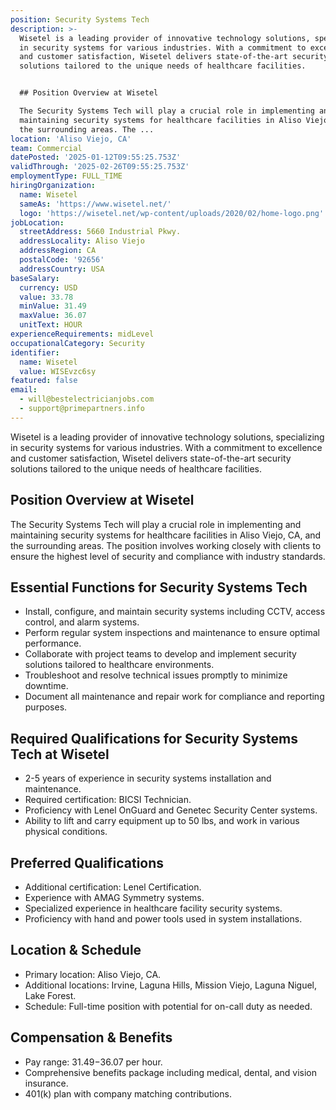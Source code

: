 ```yaml
---
position: Security Systems Tech
description: >-
  Wisetel is a leading provider of innovative technology solutions, specializing
  in security systems for various industries. With a commitment to excellence
  and customer satisfaction, Wisetel delivers state-of-the-art security
  solutions tailored to the unique needs of healthcare facilities.


  ## Position Overview at Wisetel

  The Security Systems Tech will play a crucial role in implementing and
  maintaining security systems for healthcare facilities in Aliso Viejo, CA, and
  the surrounding areas. The ...
location: 'Aliso Viejo, CA'
team: Commercial
datePosted: '2025-01-12T09:55:25.753Z'
validThrough: '2025-02-26T09:55:25.753Z'
employmentType: FULL_TIME
hiringOrganization:
  name: Wisetel
  sameAs: 'https://www.wisetel.net/'
  logo: 'https://wisetel.net/wp-content/uploads/2020/02/home-logo.png'
jobLocation:
  streetAddress: 5660 Industrial Pkwy.
  addressLocality: Aliso Viejo
  addressRegion: CA
  postalCode: '92656'
  addressCountry: USA
baseSalary:
  currency: USD
  value: 33.78
  minValue: 31.49
  maxValue: 36.07
  unitText: HOUR
experienceRequirements: midLevel
occupationalCategory: Security
identifier:
  name: Wisetel
  value: WISEvzc6sy
featured: false
email:
  - will@bestelectricianjobs.com
  - support@primepartners.info
---
```




Wisetel is a leading provider of innovative technology solutions, specializing in security systems for various industries. With a commitment to excellence and customer satisfaction, Wisetel delivers state-of-the-art security solutions tailored to the unique needs of healthcare facilities.

## Position Overview at Wisetel
The Security Systems Tech will play a crucial role in implementing and maintaining security systems for healthcare facilities in Aliso Viejo, CA, and the surrounding areas. The position involves working closely with clients to ensure the highest level of security and compliance with industry standards.

## Essential Functions for Security Systems Tech
- Install, configure, and maintain security systems including CCTV, access control, and alarm systems.
- Perform regular system inspections and maintenance to ensure optimal performance.
- Collaborate with project teams to develop and implement security solutions tailored to healthcare environments.
- Troubleshoot and resolve technical issues promptly to minimize downtime.
- Document all maintenance and repair work for compliance and reporting purposes.

## Required Qualifications for Security Systems Tech at Wisetel
- 2-5 years of experience in security systems installation and maintenance.
- Required certification: BICSI Technician.
- Proficiency with Lenel OnGuard and Genetec Security Center systems.
- Ability to lift and carry equipment up to 50 lbs, and work in various physical conditions.

## Preferred Qualifications
- Additional certification: Lenel Certification.
- Experience with AMAG Symmetry systems.
- Specialized experience in healthcare facility security systems.
- Proficiency with hand and power tools used in system installations.

## Location & Schedule
- Primary location: Aliso Viejo, CA.
- Additional locations: Irvine, Laguna Hills, Mission Viejo, Laguna Niguel, Lake Forest.
- Schedule: Full-time position with potential for on-call duty as needed.

## Compensation & Benefits
- Pay range: $31.49-$36.07 per hour.
- Comprehensive benefits package including medical, dental, and vision insurance.
- 401(k) plan with company matching contributions.
